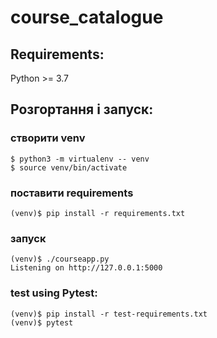 # course_catalogue

## Requirements:

Python >= 3.7

## Розгортання і запуск:

### створити venv 
```
$ python3 -m virtualenv -- venv
$ source venv/bin/activate
```

### поставити requirements
```
(venv)$ pip install -r requirements.txt
```

### запуск
```
(venv)$ ./courseapp.py
Listening on http://127.0.0.1:5000
```

### test using Pytest:
```
(venv)$ pip install -r test-requirements.txt
(venv)$ pytest
```
